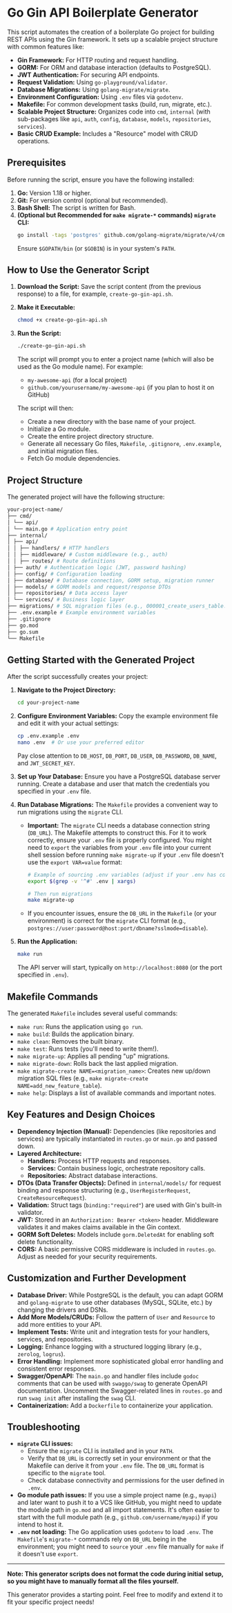 # Go Gin API Boilerplate Generator

This script automates the creation of a boilerplate Go project for building REST APIs using the Gin framework. It sets up a scalable project structure with common features like:

*   **Gin Framework:** For HTTP routing and request handling.
*   **GORM:** For ORM and database interaction (defaults to PostgreSQL).
*   **JWT Authentication:** For securing API endpoints.
*   **Request Validation:** Using `go-playground/validator`.
*   **Database Migrations:** Using `golang-migrate/migrate`.
*   **Environment Configuration:** Using `.env` files via `godotenv`.
*   **Makefile:** For common development tasks (build, run, migrate, etc.).
*   **Scalable Project Structure:** Organizes code into `cmd`, `internal` (with sub-packages like `api`, `auth`, `config`, `database`, `models`, `repositories`, `services`).
*   **Basic CRUD Example:** Includes a "Resource" model with CRUD operations.

## Prerequisites

Before running the script, ensure you have the following installed:

1.  **Go:** Version 1.18 or higher.
2.  **Git:** For version control (optional but recommended).
3.  **Bash Shell:** The script is written for Bash.
4.  **(Optional but Recommended for `make migrate-*` commands) `migrate` CLI:**
    ```bash
    go install -tags 'postgres' github.com/golang-migrate/migrate/v4/cmd/migrate@latest
    ```
    Ensure `$GOPATH/bin` (or `$GOBIN`) is in your system's `PATH`.

## How to Use the Generator Script

1.  **Download the Script:**
    Save the script content (from the previous response) to a file, for example, `create-go-gin-api.sh`.

2.  **Make it Executable:**
    ```bash
    chmod +x create-go-gin-api.sh
    ```

3.  **Run the Script:**
    ```bash
    ./create-go-gin-api.sh
    ```
    The script will prompt you to enter a project name (which will also be used as the Go module name). For example:
    *   `my-awesome-api` (for a local project)
    *   `github.com/yourusername/my-awesome-api` (if you plan to host it on GitHub)

    The script will then:
    *   Create a new directory with the base name of your project.
    *   Initialize a Go module.
    *   Create the entire project directory structure.
    *   Generate all necessary Go files, `Makefile`, `.gitignore`, `.env.example`, and initial migration files.
    *   Fetch Go module dependencies.

## Project Structure

The generated project will have the following structure:
```bash
your-project-name/
├── cmd/
│ └── api/
│ └── main.go # Application entry point
├── internal/
│ ├── api/
│ │ ├── handlers/ # HTTP handlers
│ │ ├── middleware/ # Custom middleware (e.g., auth)
│ │ ├── routes/ # Route definitions
│ ├── auth/ # Authentication logic (JWT, password hashing)
│ ├── config/ # Configuration loading
│ ├── database/ # Database connection, GORM setup, migration runner
│ ├── models/ # GORM models and request/response DTOs
│ ├── repositories/ # Data access layer
│ └── services/ # Business logic layer
├── migrations/ # SQL migration files (e.g., 000001_create_users_table.up.sql)
├── .env.example # Example environment variables
├── .gitignore
├── go.mod
├── go.sum
└── Makefile
```

## Getting Started with the Generated Project

After the script successfully creates your project:

1.  **Navigate to the Project Directory:**
    ```bash
    cd your-project-name
    ```

2.  **Configure Environment Variables:**
    Copy the example environment file and edit it with your actual settings:
    ```bash
    cp .env.example .env
    nano .env  # Or use your preferred editor
    ```
    Pay close attention to `DB_HOST`, `DB_PORT`, `DB_USER`, `DB_PASSWORD`, `DB_NAME`, and `JWT_SECRET_KEY`.

3.  **Set up Your Database:**
    Ensure you have a PostgreSQL database server running. Create a database and user that match the credentials you specified in your `.env` file.

4.  **Run Database Migrations:**
    The `Makefile` provides a convenient way to run migrations using the `migrate` CLI.
    *   **Important:** The `migrate` CLI needs a database connection string (`DB_URL`). The Makefile attempts to construct this. For it to work correctly, ensure your `.env` file is properly configured. You might need to `export` the variables from your `.env` file into your current shell session before running `make migrate-up` if your `.env` file doesn't use the `export VAR=value` format:
        ```bash
        # Example of sourcing .env variables (adjust if your .env has comments or empty lines)
        export $(grep -v '^#' .env | xargs)

        # Then run migrations
        make migrate-up
        ```
    *   If you encounter issues, ensure the `DB_URL` in the `Makefile` (or your environment) is correct for the `migrate` CLI format (e.g., `postgres://user:password@host:port/dbname?sslmode=disable`).

5.  **Run the Application:**
    ```bash
    make run
    ```
    The API server will start, typically on `http://localhost:8080` (or the port specified in `.env`).

## Makefile Commands

The generated `Makefile` includes several useful commands:

*   `make run`: Runs the application using `go run`.
*   `make build`: Builds the application binary.
*   `make clean`: Removes the built binary.
*   `make test`: Runs tests (you'll need to write them!).
*   `make migrate-up`: Applies all pending "up" migrations.
*   `make migrate-down`: Rolls back the last applied migration.
*   `make migrate-create NAME=<migration_name>`: Creates new up/down migration SQL files (e.g., `make migrate-create NAME=add_new_feature_table`).
*   `make help`: Displays a list of available commands and important notes.

## Key Features and Design Choices

*   **Dependency Injection (Manual):** Dependencies (like repositories and services) are typically instantiated in `routes.go` or `main.go` and passed down.
*   **Layered Architecture:**
    *   **Handlers:** Process HTTP requests and responses.
    *   **Services:** Contain business logic, orchestrate repository calls.
    *   **Repositories:** Abstract database interactions.
*   **DTOs (Data Transfer Objects):** Defined in `internal/models/` for request binding and response structuring (e.g., `UserRegisterRequest`, `CreateResourceRequest`).
*   **Validation:** Struct tags (`binding:"required"`) are used with Gin's built-in validator.
*   **JWT:** Stored in an `Authorization: Bearer <token>` header. Middleware validates it and makes claims available in the Gin context.
*   **GORM Soft Deletes:** Models include `gorm.DeletedAt` for enabling soft delete functionality.
*   **CORS:** A basic permissive CORS middleware is included in `routes.go`. Adjust as needed for your security requirements.

## Customization and Further Development

*   **Database Driver:** While PostgreSQL is the default, you can adapt GORM and `golang-migrate` to use other databases (MySQL, SQLite, etc.) by changing the drivers and DSNs.
*   **Add More Models/CRUDs:** Follow the pattern of `User` and `Resource` to add more entities to your API.
*   **Implement Tests:** Write unit and integration tests for your handlers, services, and repositories.
*   **Logging:** Enhance logging with a structured logging library (e.g., `zerolog`, `logrus`).
*   **Error Handling:** Implement more sophisticated global error handling and consistent error responses.
*   **Swagger/OpenAPI:** The `main.go` and handler files include `godoc` comments that can be used with `swaggo/swag` to generate OpenAPI documentation. Uncomment the Swagger-related lines in `routes.go` and run `swag init` after installing the `swag` CLI.
*   **Containerization:** Add a `Dockerfile` to containerize your application.

## Troubleshooting

*   **`migrate` CLI issues:**
    *   Ensure the `migrate` CLI is installed and in your `PATH`.
    *   Verify that `DB_URL` is correctly set in your environment or that the Makefile can derive it from your `.env` file. The `DB_URL` format is specific to the `migrate` tool.
    *   Check database connectivity and permissions for the user defined in `.env`.
*   **Go module path issues:** If you use a simple project name (e.g., `myapi`) and later want to push it to a VCS like GitHub, you might need to update the module path in `go.mod` and all import statements. It's often easier to start with the full module path (e.g., `github.com/username/myapi`) if you intend to host it.
*   **`.env` not loading:** The Go application uses `godotenv` to load `.env`. The `Makefile`'s `migrate-*` commands rely on `DB_URL` being in the environment; you might need to `source` your `.env` file manually for `make` if it doesn't use `export`.

---

**Note: This generator scripts does not format the code during initial setup, so you might have to manually format all the files yourself.**

This generator provides a starting point. Feel free to modify and extend it to fit your specific project needs!